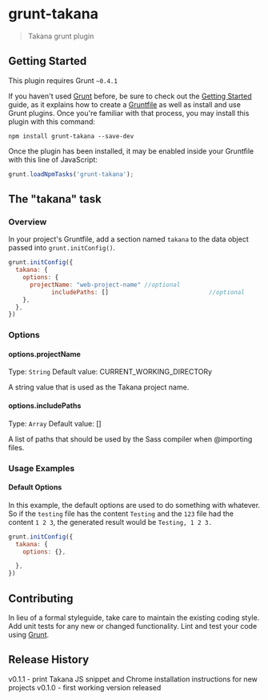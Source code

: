 # grunt-takana

> Takana grunt plugin

## Getting Started
This plugin requires Grunt `~0.4.1`

If you haven't used [Grunt](http://gruntjs.com/) before, be sure to check out the [Getting Started](http://gruntjs.com/getting-started) guide, as it explains how to create a [Gruntfile](http://gruntjs.com/sample-gruntfile) as well as install and use Grunt plugins. Once you're familiar with that process, you may install this plugin with this command:

```shell
npm install grunt-takana --save-dev
```

Once the plugin has been installed, it may be enabled inside your Gruntfile with this line of JavaScript:

```js
grunt.loadNpmTasks('grunt-takana');
```

## The "takana" task

### Overview
In your project's Gruntfile, add a section named `takana` to the data object passed into `grunt.initConfig()`.

```js
grunt.initConfig({
  takana: {
    options: {
      projectName: "web-project-name" //optional
			includePaths: [] 						    //optional
    },
  },
})
```

### Options

#### options.projectName
Type: `String`
Default value: CURRENT_WORKING_DIRECTORy

A string value that is used as the Takana project name.

#### options.includePaths
Type: `Array`
Default value: []

A list of paths that should be used by the Sass compiler when @importing files.

### Usage Examples

#### Default Options
In this example, the default options are used to do something with whatever. So if the `testing` file has the content `Testing` and the `123` file had the content `1 2 3`, the generated result would be `Testing, 1 2 3.`

```js
grunt.initConfig({
  takana: {
    options: {},

  },
})
```

## Contributing
In lieu of a formal styleguide, take care to maintain the existing coding style. Add unit tests for any new or changed functionality. Lint and test your code using [Grunt](http://gruntjs.com/).

## Release History
v0.1.1 - print Takana JS snippet and Chrome installation instructions for new projects
v0.1.0 - first working version released
